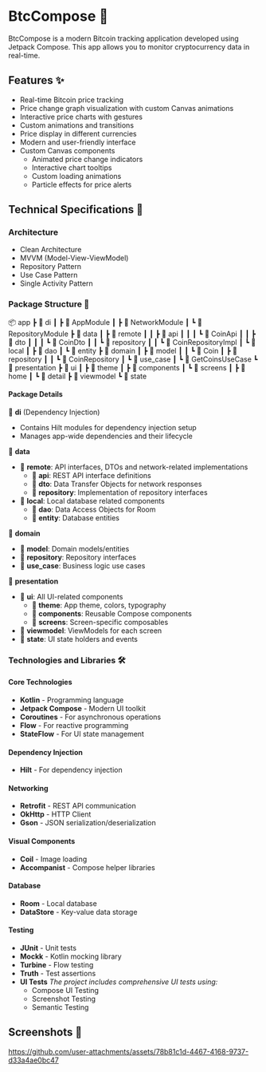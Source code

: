 # BtcCompose 📱

BtcCompose is a modern Bitcoin tracking application developed using Jetpack Compose. This app allows you to monitor cryptocurrency data in real-time.

## Features ✨

- Real-time Bitcoin price tracking
- Price change graph visualization with custom Canvas animations
- Interactive price charts with gestures
- Custom animations and transitions
- Price display in different currencies
- Modern and user-friendly interface
- Custom Canvas components
  - Animated price change indicators
  - Interactive chart tooltips
  - Custom loading animations
  - Particle effects for price alerts

## Technical Specifications 🔧

### Architecture
- Clean Architecture
- MVVM (Model-View-ViewModel)
- Repository Pattern
- Use Case Pattern
- Single Activity Pattern

### Package Structure 📁
📦 app
┣ 📂 di
┃ ┣ 📜 AppModule
┃ ┣ 📜 NetworkModule
┃ ┗ 📜 RepositoryModule
┣ 📂 data
┃ ┣ 📂 remote
┃ ┃ ┣ 📂 api
┃ ┃ ┃ ┗ 📜 CoinApi
┃ ┃ ┣ 📂 dto
┃ ┃ ┃ ┗ 📜 CoinDto
┃ ┃ ┗ 📂 repository
┃ ┃ ┗ 📜 CoinRepositoryImpl
┃ ┗ 📂 local
┃ ┣ 📂 dao
┃ ┗ 📂 entity
┣ 📂 domain
┃ ┣ 📂 model
┃ ┃ ┗ 📜 Coin
┃ ┣ 📂 repository
┃ ┃ ┗ 📜 CoinRepository
┃ ┗ 📂 use_case
┃ ┗ 📜 GetCoinsUseCase
┗ 📂 presentation
┣ 📂 ui
┃ ┣ 📂 theme
┃ ┣ 📂 components
┃ ┗ 📂 screens
┃ ┣ 📂 home
┃ ┗ 📂 detail
┣ 📂 viewmodel
┗ 📂 state

#### Package Details

📂 **di** (Dependency Injection)
- Contains Hilt modules for dependency injection setup
- Manages app-wide dependencies and their lifecycle

📂 **data**
- 📂 **remote**: API interfaces, DTOs and network-related implementations
  - 📂 **api**: REST API interface definitions
  - 📂 **dto**: Data Transfer Objects for network responses
  - 📂 **repository**: Implementation of repository interfaces
- 📂 **local**: Local database related components
  - 📂 **dao**: Data Access Objects for Room
  - 📂 **entity**: Database entities

📂 **domain**
- 📂 **model**: Domain models/entities
- 📂 **repository**: Repository interfaces
- 📂 **use_case**: Business logic use cases

📂 **presentation**
- 📂 **ui**: All UI-related components
  - 📂 **theme**: App theme, colors, typography
  - 📂 **components**: Reusable Compose components
  - 📂 **screens**: Screen-specific composables
- 📂 **viewmodel**: ViewModels for each screen
- 📂 **state**: UI state holders and events


### Technologies and Libraries 🛠

#### Core Technologies
- **Kotlin** - Programming language
- **Jetpack Compose** - Modern UI toolkit
- **Coroutines** - For asynchronous operations
- **Flow** - For reactive programming
- **StateFlow** - For UI state management

#### Dependency Injection
- **Hilt** - For dependency injection

#### Networking
- **Retrofit** - REST API communication
- **OkHttp** - HTTP Client
- **Gson** - JSON serialization/deserialization

#### Visual Components
- **Coil** - Image loading
- **Accompanist** - Compose helper libraries

#### Database
- **Room** - Local database
- **DataStore** - Key-value data storage

#### Testing
- **JUnit** - Unit tests
- **Mockk** - Kotlin mocking library
- **Turbine** - Flow testing
- **Truth** - Test assertions
- **UI Tests**
*The project includes comprehensive UI tests using:*
   - Compose UI Testing
   - Screenshot Testing
   - Semantic Testing

## Screenshots 📸
https://github.com/user-attachments/assets/78b81c1d-4467-4168-9737-d33a4ae0bc47
